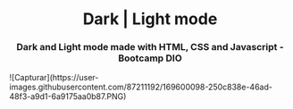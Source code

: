 <h1 align='center'> Dark | Light mode</h1>
<h3 align='center'> Dark and Light mode made with HTML, CSS and Javascript - Bootcamp DIO </h2>
![Capturar](https://user-images.githubusercontent.com/87211192/169600098-250c838e-46ad-48f3-a9d1-6a9175aa0b87.PNG)
